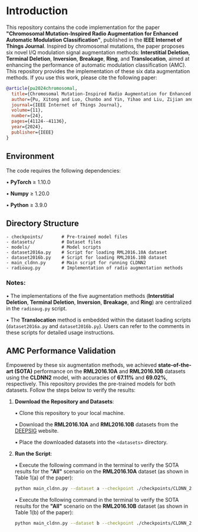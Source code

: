 # Introduction

This repository contains the code implementation for the paper **"Chromosomal Mutation-Inspired Radio Augmentation for Enhanced Automatic Modulation Classification"**, published in the **IEEE Internet of Things Journal**. Inspired by chromosomal mutations, the paper proposes six novel I/Q modulation signal augmentation methods: **Interstitial Deletion**, **Terminal Deletion**, **Inversion**, **Breakage**, **Ring**, and **Translocation**, aimed at enhancing the performance of automatic modulation classification (AMC). This repository provides the implementation of these six data augmentation methods. If you use this work, please cite the following paper:

```bibtex
@article{pu2024chromosomal,
  title={Chromosomal Mutation-Inspired Radio Augmentation for Enhanced Automatic Modulation Classification},
  author={Pu, Xitong and Luo, Chunbo and Yin, Yihao and Liu, Zijian and Luo, Yang},
  journal={IEEE Internet of Things Journal},
  volume={11},
  number={24},
  pages={41124--41136},
  year={2024},
  publisher={IEEE}
}
```

## Environment
The code requires the following dependencies:

• **PyTorch** ≥ 1.10.0

• **Numpy** ≥ 1.20.0

• **Python** ≥ 3.9.0

## Directory Structure
```
- checkpoints/       # Pre-trained model files
- datasets/          # Dataset files
- models/            # Model scripts
- dataset2016a.py    # Script for loading RML2016.10A dataset
- dataset2016b.py    # Script for loading RML2016.10B dataset
- main_cldnn.py      # Main script for running CLDNN2
- radioaug.py        # Implementation of radio augmentation methods
```

### Notes:
• The implementations of the five augmentation methods (**Interstitial Deletion**, **Terminal Deletion**, **Inversion**, **Breakage**, and **Ring**) are centralized in the `radioaug.py` script.

• The **Translocation** method is embedded within the dataset loading scripts (`dataset2016a.py` and `dataset2016b.py`). Users can refer to the comments in these scripts for detailed usage instructions.

## AMC Performance Validation
Empowered by these six augmentation methods, we achieved **state-of-the-art (SOTA)** performance on the **RML2016.10A** and **RML2016.10B** datasets using the **CLDNN2** model, with accuracies of **67.11%** and **69.02%**, respectively. This repository provides the pre-trained models for both datasets. Follow the steps below to verify the results:


1. **Download the Repository and Datasets**:

   • Clone this repository to your local machine.

   • Download the **RML2016.10A** and **RML2016.10B** datasets from the [DEEPSIG](https://www.deepsig.ai/datasets/) website.

   • Place the downloaded datasets into the `<datasets>` directory.

2. **Run the Script**:

   • Execute the following command in the terminal to verify the SOTA results for the **"All"** scenario on the **RML2016.10A** dataset (as shown in Table 1(a) of the paper):
   ```bash
   python main_cldnn.py --dataset a --checkpoint ./checkpoints/CLDNN_2016a_all.pth
   ```

   • Execute the following command in the terminal to verify the SOTA results for the **"All"** scenario on the **RML2016.10B** dataset (as shown in Table 1(b) of the paper):
   ```bash
   python main_cldnn.py --dataset b --checkpoint ./checkpoints/CLDNN_2016b_all.pth
   ```
